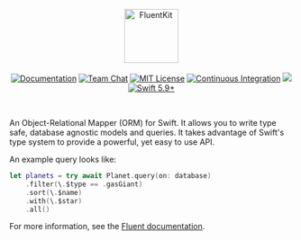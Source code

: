<p align="center">
<picture>
  <source media="(prefers-color-scheme: dark)" srcset="https://github.com/vapor/fluent-kit/assets/1130717/1da9ba22-253a-43ba-ac03-5cecf0075c30">
  <source media="(prefers-color-scheme: light)" srcset="https://github.com/vapor/fluent-kit/assets/1130717/89800da9-2651-4fff-900a-be8f691bedb9">
  <img src="https://github.com/vapor/fluent-kit/assets/1130717/89800da9-2651-4fff-900a-be8f691bedb9" height="96" alt="FluentKit">
</picture> 
<br>
<br>
<a href="https://docs.vapor.codes/4.0/"><img src="https://design.vapor.codes/images/readthedocs.svg" alt="Documentation"></a>
<a href="https://discord.gg/vapor"><img src="https://design.vapor.codes/images/discordchat.svg" alt="Team Chat"></a>
<a href="LICENSE"><img src="https://design.vapor.codes/images/mitlicense.svg" alt="MIT License"></a>
<a href="https://github.com/vapor/fluent-kit/actions/workflows/test.yml"><img src="https://img.shields.io/github/actions/workflow/status/vapor/fluent-kit/test.yml?event=push&style=plastic&logo=github&label=tests&logoColor=%23ccc" alt="Continuous Integration"></a>
<a href="https://codecov.io/github/vapor/fluent-kit"><img src="https://img.shields.io/codecov/c/github/vapor/fluent-kit?style=plastic&logo=codecov&label=codecov"></a>
<a href="https://swift.org"><img src="https://design.vapor.codes/images/swift59up.svg" alt="Swift 5.9+"></a>
</p>

<br>

An Object-Relational Mapper (ORM) for Swift. It allows you to write type safe, database agnostic models and queries. It takes advantage of Swift's type system to provide a powerful, yet easy to use API.

An example query looks like:

```swift
let planets = try await Planet.query(on: database)
    .filter(\.$type == .gasGiant)
    .sort(\.$name)
    .with(\.$star)
    .all()
```

For more information, see the [Fluent documentation](https://docs.vapor.codes/fluent/overview/).
